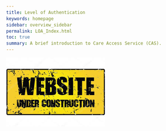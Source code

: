 ```yaml
---
title: Level of Authentication
keywords: homepage
sidebar: overview_sidebar
permalink: LOA_Index.html
toc: true
summary: A brief introduction to Care Access Service (CAS).
---
```

![Under Construction](images/UnderConstruction.jpg)